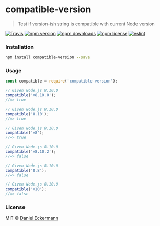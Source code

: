 # compatible-version
> Test if version-ish string is compatible with current Node version

[![Travis](https://img.shields.io/travis/ecrmnn/compatible-version.svg?style=flat-square)](https://travis-ci.org/ecrmnn/compatible-version.svg?branch=master)
[![npm version](https://img.shields.io/npm/v/compatible-version.svg?style=flat-square)](http://badge.fury.io/js/compatible-version)
[![npm downloads](https://img.shields.io/npm/dm/compatible-version.svg?style=flat-square)](http://badge.fury.io/js/compatible-version)
[![npm license](https://img.shields.io/npm/l/compatible-version.svg?style=flat-square)](http://badge.fury.io/js/compatible-version)
[![eslint](https://img.shields.io/badge/code_style-airbnb-blue.svg?style=flat-square)](https://github.com/airbnb/javascript)

### Installation
```bash
npm install compatible-version --save
```

### Usage
```js
const compatible = require('compatible-version');

// Given Node.js 8.10.0
compatible('v8.10.0');
//=> true

// Given Node.js 8.10.0
compatible('8.10');
//=> true

// Given Node.js 8.10.0
compatible('v8');
//=> true

// Given Node.js 8.10.0
compatible('v8.10.2');
//=> false

// Given Node.js 8.10.0
compatible('8.8');
//=> false

// Given Node.js 8.10.0
compatible('v10');
//=> false
```

### License
MIT © [Daniel Eckermann](http://danieleckermann.com)